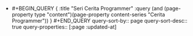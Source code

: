 - #+BEGIN_QUERY
  {
  :title "Seri Cerita Programmer"
  :query (and (page-property type "content")(page-property content-series "Cerita Programmer"))
  }
  #+END_QUERY
  query-sort-by:: page
  query-sort-desc:: true
  query-properties:: [:page :updated-at]
